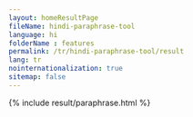 ```yaml
---
layout: homeResultPage
fileName: hindi-paraphrase-tool
language: hi
folderName : features
permalink: /tr/hindi-paraphrase-tool/result
lang: tr
nointernationalization: true
sitemap: false
---
```

{% include result/paraphrase.html %}

<script src="/js/result/paraprashing.js" data-foldername="{{page.folderName}}" data-lang="{{page.lang}}"></script>